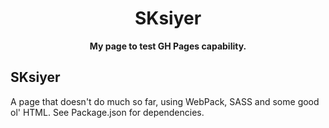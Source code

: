 <!-- IGNORE THE HTML BLOCK BELOW, THE INTERESTING PART IS AFTER IT -->

<h1 align="center">SKsiyer</h1>

<p align="center">
    <strong>My page to test GH Pages capability.</strong>
</p>

## SKsiyer

A page that doesn't do much so far, using WebPack, SASS and some good ol' HTML.
See Package.json for dependencies.